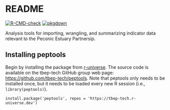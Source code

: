 # README

[![R-CMD-check](https://github.com/tbep-tech/peptools/workflows/R-CMD-check/badge.svg)](https://github.com/tbep-tech/peptools/actions)
[![pkgdown](https://github.com/tbep-tech/peptools/workflows/pkgdown/badge.svg)](https://github.com/tbep-tech/peptools/actions)

Analysis tools for importing, wrangling, and summarizing indicator data relevant to the Peconic Estuary Partnersip.  

## Installing peptools

Begin by installing the package from [r-universe](https://tbep-tech.r-universe.dev).  The source code is available on the tbep-tech GitHub group web page: <https://github.com/tbep-tech/peptools>. Note that peptools only needs to be installed once, but it needs to be loaded every new R session (i.e., `library(peptools)`).

```{r, eval = F}
install.package('peptools', repos = 'https://tbep-tech.r-universe.dev')
```


